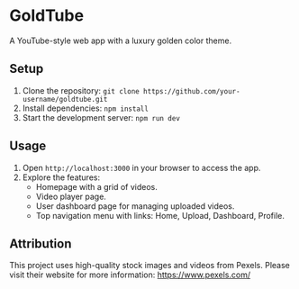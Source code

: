 # GoldTube

A YouTube-style web app with a luxury golden color theme.

## Setup

1. Clone the repository: `git clone https://github.com/your-username/goldtube.git`
2. Install dependencies: `npm install`
3. Start the development server: `npm run dev`

## Usage

1. Open `http://localhost:3000` in your browser to access the app.
2. Explore the features:
	* Homepage with a grid of videos.
	* Video player page.
	* User dashboard page for managing uploaded videos.
	* Top navigation menu with links: Home, Upload, Dashboard, Profile.

## Attribution

This project uses high-quality stock images and videos from Pexels. Please visit their website for more information: https://www.pexels.com/